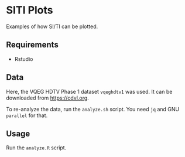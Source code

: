 # SITI Plots

Examples of how SI/TI can be plotted.

## Requirements

- Rstudio

## Data

Here, the VQEG HDTV Phase 1 dataset `vqeghdtv1` was used. It can be downloaded from https://cdvl.org.

To re-analyze the data, run the `analyze.sh` script. You need `jq` and GNU `parallel` for that.

## Usage

Run the `analyze.R` script.

